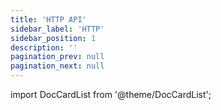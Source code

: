 ```yaml
---
title: 'HTTP API'
sidebar_label: 'HTTP'
sidebar_position: 1
description: ''
pagination_prev: null
pagination_next: null
---
```


import DocCardList from '@theme/DocCardList';

<DocCardList />
